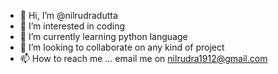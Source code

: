 - 👋 Hi, I’m @nilrudradutta
- 👀 I’m interested in coding
- 🌱 I’m currently learning python language
- 💞️ I’m looking to collaborate on any kind of project
- 📫 How to reach me ... email me on nilrudra1912@gmail.com

<!---
nilrudradutta/nilrudradutta is a ✨ special ✨ repository because its `README.md` (this file) appears on your GitHub profile.
You can click the Preview link to take a look at your changes.
--->
